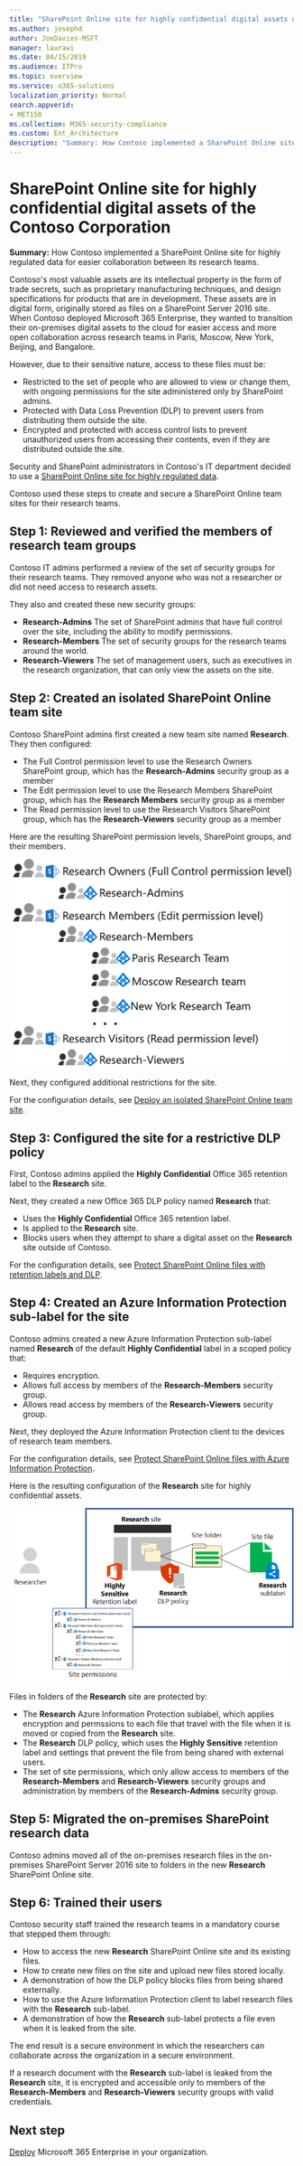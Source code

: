 ```yaml
---
title: "SharePoint Online site for highly confidential digital assets of the Contoso Corporation"
ms.author: josephd
author: JoeDavies-MSFT
manager: laurawi
ms.date: 04/15/2019
ms.audience: ITPro
ms.topic: overview
ms.service: o365-solutions
localization_priority: Normal
search.appverid:
- MET150
ms.collection: M365-security-compliance
ms.custom: Ent_Architecture
description: "Summary: How Contoso implemented a SharePoint Online site for highly regulated data for easier collaboration between its research teams."
---
```


# SharePoint Online site for highly confidential digital assets of the Contoso Corporation

 **Summary:** How Contoso implemented a SharePoint Online site for highly regulated data for easier collaboration between its research teams.
  
Contoso's most valuable assets are its intellectual property in the form of trade secrets, such as proprietary manufacturing techniques, and design specifications for products that are in development. These assets are in digital form, originally stored as files on a SharePoint Server 2016 site. When Contoso deployed Microsoft 365 Enterprise, they wanted to transition their on-premises digital assets to the cloud for easier access and more open collaboration across research teams in Paris, Moscow, New York, Beijing, and Bangalore. 
  
However, due to their sensitive nature, access to these files must be:

- Restricted to the set of people who are allowed to view or change them, with ongoing permissions for the site administered only by SharePoint admins. 
- Protected with Data Loss Prevention (DLP) to prevent users from distributing them outside the site.
- Encrypted and protected with access control lists to prevent unauthorized users from accessing their contents, even if they are distributed outside the site.

Security and SharePoint administrators in Contoso's IT department decided to use a [SharePoint Online site for highly regulated data](teams-sharepoint-online-sites-highly-regulated-data.md).
  
Contoso used these steps to create and secure a SharePoint Online team sites for their research teams.

## Step 1: Reviewed and verified the members of research team groups

Contoso IT admins performed a review of the set of security groups for their research teams. They removed anyone who was not a researcher or did not need access to research assets. 

They also and created these new security groups:

- **Research-Admins**  The set of SharePoint admins that have full control over the site, including the ability to modify permissions.
- **Research-Members**  The set of security groups for the research teams around the world.
- **Research-Viewers**  The set of management users, such as executives in the research organization, that can only view the assets on the site.

## Step 2: Created an isolated SharePoint Online team site 

Contoso SharePoint admins first created a new team site named **Research**. They then configured:

- The Full Control permission level to use the Research Owners SharePoint group, which has the **Research-Admins** security group as a member
- The Edit permission level to use the Research Members SharePoint group, which has the **Research Members** security group as a member
- The Read permission level to use the Research Visitors SharePoint group, which has the **Research-Viewers** security group as a member

Here are the resulting SharePoint permission levels, SharePoint groups, and their members.

![](./media/contoso-sharepoint-online-site-for-highly-confidential-assets/spo-permissions.png)

Next, they configured additional restrictions for the site.

For the configuration details, see [Deploy an isolated SharePoint Online team site](https://docs.microsoft.com/office365/enterprise/deploy-an-isolated-sharepoint-online-team-site).

## Step 3: Configured the site for a restrictive DLP policy

First, Contoso admins applied the **Highly Confidential** Office 365 retention label to the **Research** site.

Next, they created a new Office 365 DLP policy named **Research** that:

- Uses the **Highly Confidential** Office 365 retention label. 
- Is applied to the **Research** site.
- Blocks users when they attempt to share a digital asset on the **Research** site outside of Contoso.

For the configuration details, see [Protect SharePoint Online files with retention labels and DLP](https://docs.microsoft.com/office365/enterprise/protect-sharepoint-online-files-with-office-365-labels-and-dlp).

## Step 4: Created an Azure Information Protection sub-label for the site

Contoso admins created a new Azure Information Protection sub-label named **Research** of the default **Highly Confidential** label in a scoped policy that:

- Requires encryption.
- Allows full access by members of the **Research-Members** security group.
- Allows read access by members of the **Research-Viewers** security group.

Next, they deployed the Azure Information Protection client to the devices of research team members.

For the configuration details, see [Protect SharePoint Online files with Azure Information Protection](https://docs.microsoft.com/office365/enterprise/protect-sharepoint-online-files-with-azure-information-protection). 

Here is the resulting configuration of the **Research** site for highly confidential assets.

![](./media/contoso-sharepoint-online-site-for-highly-confidential-assets/final-config.png)

Files in folders of the **Research** site are protected by:

- The **Research** Azure Information Protection sublabel, which applies encryption and permssions to each file that travel with the file when it is moved or copied from the **Research** site.
- The **Research** DLP policy, which uses the **Highly Sensitive** retention label and settings that prevent the file from being shared with external users.
- The set of site permissions, which only allow access to members of the **Research-Members** and **Research-Viewers** security groups and administration by members of the **Research-Admins** security group.

## Step 5: Migrated the on-premises SharePoint research data

Contoso admins moved all of the on-premises research files in the on-premises SharePoint Server 2016 site to folders in the new **Research** SharePoint Online site.

## Step 6: Trained their users 

Contoso security staff trained the research teams in a mandatory course that stepped them through:

- How to access the new **Research** SharePoint Online site and its existing files.
- How to create new files on the site and upload new files stored locally.
- A demonstration of how the DLP policy blocks files from being shared externally.
- How to use the Azure Information Protection client to label research files with the **Research** sub-label.
- A demonstration of how the **Research** sub-label protects a file even when it is leaked from the site.

The end result is a secure environment in which the researchers can collaborate across the organization in a secure environment. 

If a research document with the **Research** sub-label is leaked from the **Research** site, it is encrypted and accessible only to members of the **Research-Members** and **Research-Viewers** security groups with valid credentials.

## Next step

[Deploy](deploy-microsoft-365-enterprise.md) Microsoft 365 Enterprise in your organization.

